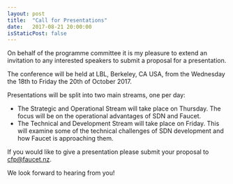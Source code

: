 ```yaml
---
layout: post
title:  "Call for Presentations"
date:   2017-08-21 20:00:00
isStaticPost: false
---
```

On behalf of the programme committee it is my pleasure to extend an invitation to any interested speakers to submit a proposal for a presentation.

The conference will be held at LBL, Berkeley, CA USA, from the Wednesday the 18th to Friday the 20th of October 2017.

Presentations will be split into two main streams, one per day:

* The Strategic and Operational Stream will take place on Thursday. The focus will be on the operational advantages of SDN and Faucet. 
* The Technical and Development Stream will take place on Friday. This will examine some of the technical challenges of SDN development and how Faucet is approaching them. 

If you would like to give a presentation please submit your proposal to [cfp@faucet.nz](mailto:cfp@faucet.nz).

We look forward to hearing from you!
